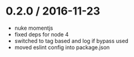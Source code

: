 
0.2.0 / 2016-11-23
==================

  * nuke momentjs
  * fixed deps for node 4
  * switched to tag based and log if bypass used
  * moved eslint config into package.json
